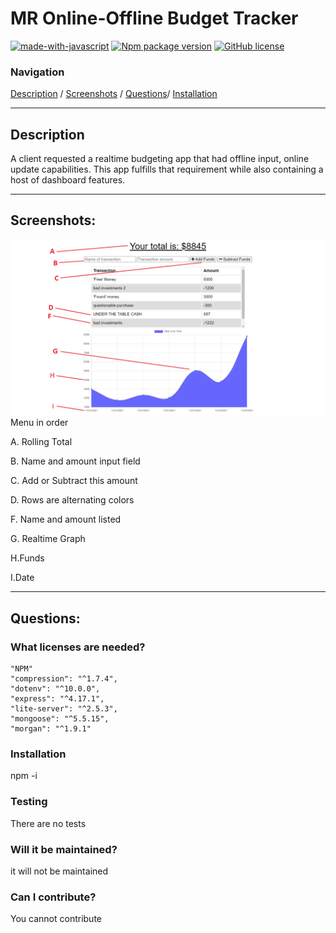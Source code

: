 #  **MR Online-Offline Budget Tracker** 


[![made-with-javascript](https://img.shields.io/badge/Made%20with-JavaScript-1f425f.svg)](https://www.javascript.com)  [![Npm package version](https://badgen.net/npm/v/express)](https://npmjs.com/package/express)  [![GitHub license](https://img.shields.io/github/license/Naereen/StrapDown.js.svg)](https://github.com/Naereen/StrapDown.js/blob/master/LICENSE)

### **Navigation**

[Description](#description) / [Screenshots](#screenshots) / [Questions](#questions)/ [Installation](#installation)




-------

## **Description** 
A client requested a realtime budgeting app that had offline input, online update capabilities. This app fulfills that requirement while also containing a host of dashboard features. 



---------

## **Screenshots:**

![Screenshot 1 Menu](REFs/budget.jpg)
Menu in order

A. Rolling Total

B. Name and amount input field

C. Add or Subtract this amount

D. Rows are alternating colors 

F. Name and amount listed

G. Realtime Graph

H.Funds

I.Date


---------------

## **Questions:**

### **What licenses are needed?**
    "NPM"   
    "compression": "^1.7.4",
    "dotenv": "^10.0.0",
    "express": "^4.17.1",
    "lite-server": "^2.5.3",
    "mongoose": "^5.5.15",
    "morgan": "^1.9.1"


### **Installation**
npm -i


### **Testing** 
There are no tests

### **Will it be maintained?** 
it will not be maintained

### **Can I contribute?** 
You cannot contribute



